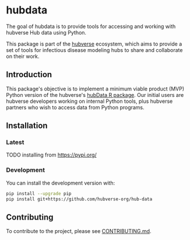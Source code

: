 # hubdata

The goal of hubdata is to provide tools for accessing and working with hubverse Hub data using Python.

This package is part of the [hubverse](https://hubverse.io/) ecosystem, which aims to provide a set of tools for infectious disease modeling hubs to share and collaborate on their work.

## Introduction

This package's objective is to implement a minimum viable product (MVP) Python version of the hubverse's [hubData R package](https://hubverse-org.github.io/hubData/). Our initial users are hubverse developers working on internal Python tools, plus hubverse partners who wish to access data from Python programs.

## Installation

### Latest

TODO installing from https://pypi.org/

### Development

You can install the development version with:

```bash
pip install --upgrade pip
pip install git+https://github.com/hubverse-org/hub-data
```

## Contributing

To contribute to the project, please see [CONTRIBUTING.md](CONTRIBUTING.md).

